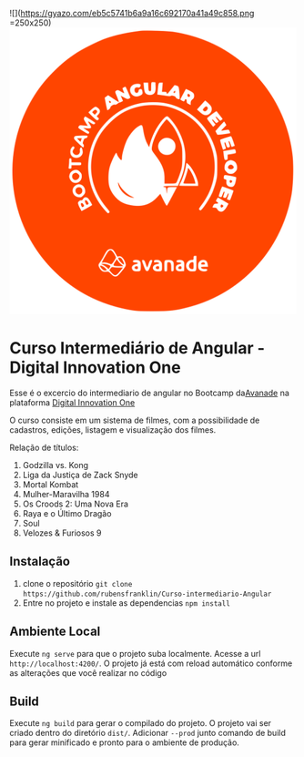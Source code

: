 ![](https://gyazo.com/eb5c5741b6a9a16c692170a41a49c858.png =250x250)
![banner](https://github.com/rubensfranklin/Curso-intermediario-Angular/blob/main/a5cb4d8b-3139-4411-ae90-dd655a1deaa9.svg )

# Curso Intermediário de Angular - Digital Innovation One

Esse é o excercio do intermediario de angular no Bootcamp da[Avanade](https://www.avanade.com/pt-br) na plataforma [Digital Innovation One](https://digitalinnovation.one/)

O curso consiste em um sistema de filmes, com a possibilidade de cadastros, edições, listagem e visualização dos filmes.

Relação de títulos:

1.	Godzilla vs. Kong
2.	Liga da Justiça de Zack Snyde
3.	Mortal Kombat 
4.	Mulher-Maravilha 1984
5.	Os Croods 2: Uma Nova Era
6.	Raya e o Último Dragão
7.	Soul 
8.	Velozes & Furiosos 9


## Instalação

1. clone o repositório `git clone https://github.com/rubensfranklin/Curso-intermediario-Angular`
2. Entre no projeto e instale as dependencias `npm install`

## Ambiente Local

Execute `ng serve` para que o projeto suba localmente. Acesse a url `http://localhost:4200/`. O projeto já está com reload automático conforme as alterações que você realizar no código

## Build

Execute `ng build` para gerar o compilado do projeto. O projeto vai ser criado dentro do diretório `dist/`. Adicionar `--prod` junto comando de build para gerar minificado e pronto para o ambiente de produção.

